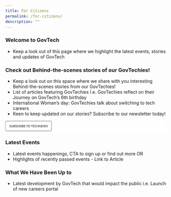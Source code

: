 ```yaml
---
title: For Citizens
permalink: /for-citizens/
description: ""
---
```

### **Welcome to GovTech**

* Keep a look out of this page where we highlight the latest events, stories and updates of GovTech

### **Check out Behind-the-scenes stories of our GovTechies!**
* Keep a look out on this space where we share with you interesting Behind-the-scenes stories from our GovTechies! 
* List of articles featuring GovTechies I.e. GovTechies reflect on their Journey on GovTech’s 6th birthday
* International Woman’s day: GovTechies talk about switching to tech careers 
* Keen to keep updated on our stories? Subscribe to our newsletter today!

![](/images/subscribe%20technews.png)

### **Latest Events**
* Latest events happenings, CTA to sign up or find out more OR 
* Highlights of recently passed events - Link to Article

### **What We Have Been Up to**
* Latest development by GovTech that would impact the public i.e. Launch of new careers portal